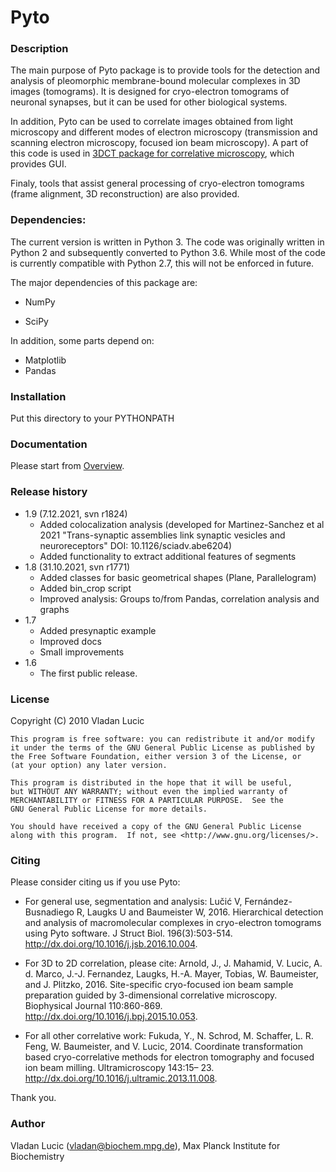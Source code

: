 
# Pyto #

### Description ###

The main purpose of Pyto package is to provide tools for the detection and analysis of pleomorphic membrane-bound molecular complexes in 3D images (tomograms). It is designed for cryo-electron tomograms of neuronal synapses, but it can be used for other biological systems.

In addition, Pyto can be used to correlate images obtained from light microscopy and different modes of electron microscopy (transmission and scanning electron microscopy, focused ion beam microscopy). A part of this code is used 
in [3DCT package for correlative microscopy](https://github.com/coraxx/3DCT.git), which provides GUI.

Finaly, tools that assist general processing of cryo-electron tomograms (frame alignment, 3D reconstruction) are also provided. 


### Dependencies: ###

The current version is written in Python 3. The code was originally written in Python 2 and subsequently converted to Python 3.6. While most of the code is currently compatible with Python 2.7, this will not be enforced in future. 

The major dependencies of this package are:

* NumPy
+ SciPy

In addition, some parts depend on:

+ Matplotlib
+ Pandas


### Installation ###

Put this directory to your PYTHONPATH


### Documentation ###

Please start from [Overview](doc/manuals/overview.pdf).


### Release history ###

* 1.9 (7.12.2021, svn r1824)
	* Added colocalization analysis (developed for Martinez-Sanchez et al 2021 "Trans-synaptic assemblies link synaptic vesicles and neuroreceptors" DOI: 10.1126/sciadv.abe6204)
	* Added functionality to extract additional features of segments
* 1.8 (31.10.2021, svn r1771)
    * Added classes for basic geometrical shapes (Plane, Parallelogram)
    * Added bin_crop script
    * Improved analysis: Groups to/from Pandas, correlation analysis and graphs
* 1.7
    * Added presynaptic example
    * Improved docs
    * Small improvements
* 1.6
    * The first public release.


### License ###

Copyright (C) 2010  Vladan Lucic

	This program is free software: you can redistribute it and/or modify
	it under the terms of the GNU General Public License as published by
	the Free Software Foundation, either version 3 of the License, or
	(at your option) any later version.

	This program is distributed in the hope that it will be useful,
	but WITHOUT ANY WARRANTY; without even the implied warranty of
	MERCHANTABILITY or FITNESS FOR A PARTICULAR PURPOSE.  See the
	GNU General Public License for more details.

	You should have received a copy of the GNU General Public License
	along with this program.  If not, see <http://www.gnu.org/licenses/>.


### Citing ###

Please consider citing us if you use Pyto:

* For general use, segmentation and analysis: Lučić V, Fernández-Busnadiego R, Laugks U and Baumeister W, 2016. Hierarchical detection and analysis of macromolecular complexes in cryo-electron tomograms using Pyto software. J Struct Biol. 196(3):503-514. http://dx.doi.org/10.1016/j.jsb.2016.10.004.

* For 3D to 2D correlation, please cite: Arnold, J., J. Mahamid, V. Lucic, A. d. Marco, J.-J. Fernandez, Laugks, H.-A. Mayer, Tobias, W. Baumeister, and J. Plitzko, 2016. Site-specific cryo-focused ion beam sample preparation guided by 3-dimensional correlative microscopy. Biophysical Journal 110:860-869. http://dx.doi.org/10.1016/j.bpj.2015.10.053.

* For all other correlative work: Fukuda, Y., N. Schrod, M. Schaffer, L. R. Feng, W. Baumeister, and V. Lucic, 2014. Coordinate transformation based cryo-correlative methods for electron tomography and focused ion beam milling. Ultramicroscopy 143:15– 23. http://dx.doi.org/10.1016/j.ultramic.2013.11.008.

Thank you.


### Author ###

Vladan Lucic (vladan@biochem.mpg.de), Max Planck Institute for Biochemistry

